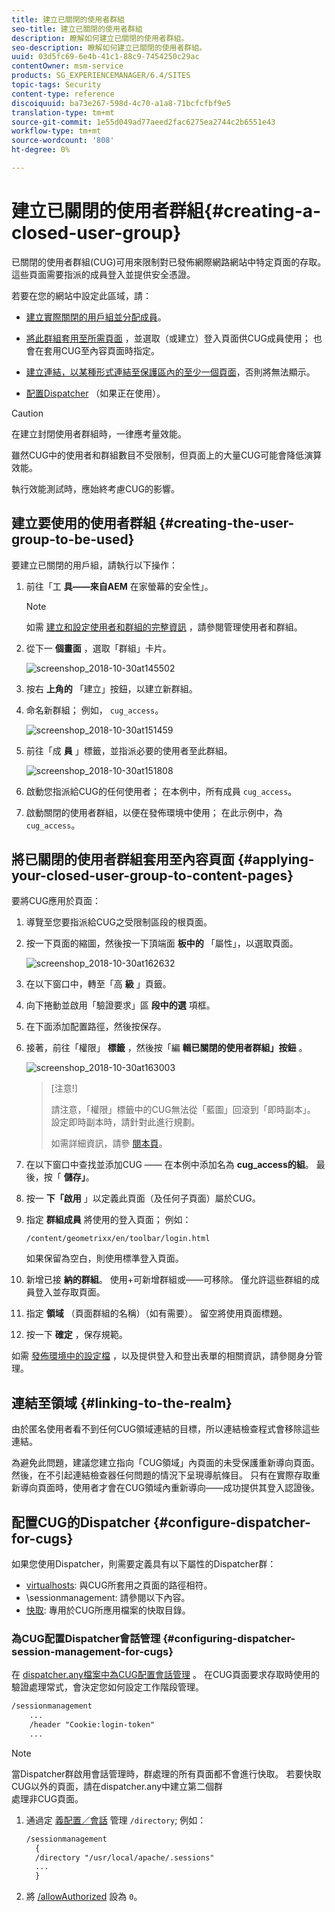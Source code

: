 ```yaml
---
title: 建立已關閉的使用者群組
seo-title: 建立已關閉的使用者群組
description: 瞭解如何建立已關閉的使用者群組。
seo-description: 瞭解如何建立已關閉的使用者群組。
uuid: 03d5fc69-6e4b-41c1-88c9-7454250c29ac
contentOwner: msm-service
products: SG_EXPERIENCEMANAGER/6.4/SITES
topic-tags: Security
content-type: reference
discoiquuid: ba73e267-598d-4c70-a1a8-71bcfcfbf9e5
translation-type: tm+mt
source-git-commit: 1e55d049ad77aeed2fac6275ea2744c2b6551e43
workflow-type: tm+mt
source-wordcount: '808'
ht-degree: 0%

---
```



# 建立已關閉的使用者群組{#creating-a-closed-user-group}

已關閉的使用者群組(CUG)可用來限制對已發佈網際網路網站中特定頁面的存取。 這些頁面需要指派的成員登入並提供安全憑證。

若要在您的網站中設定此區域，請：

* [建立實際關閉的用戶組並分配成員](#creating-the-user-group-to-be-used)。

* [將此群組套用至所需頁面](#applying-your-closed-user-group-to-content-pages) ，並選取（或建立）登入頁面供CUG成員使用； 也會在套用CUG至內容頁面時指定。

* [建立連結，以某種形式連結至保護區內的至少一個頁面](#linking-to-the-realm)，否則將無法顯示。
* [配置Dispatcher](#configure-dispatcher-for-cugs) （如果正在使用）。

>[!CAUTION]
>
>在建立封閉使用者群組時，一律應考量效能。
>
>雖然CUG中的使用者和群組數目不受限制，但頁面上的大量CUG可能會降低演算效能。
>
>執行效能測試時，應始終考慮CUG的影響。

## 建立要使用的使用者群組 {#creating-the-user-group-to-be-used}

要建立已關閉的用戶組，請執行以下操作：

1. 前往「工 **具——來自AEM** 在家螢幕的安全性」。

   >[!NOTE]
   >
   >如需 [建立和設定使用者和群組的完整資訊](/help/sites-administering/security.md#managing-users-and-groups) ，請參閱管理使用者和群組。

1. 從下一 **個畫面** ，選取「群組」卡片。

   ![screenshop_2018-10-30at145502](assets/screenshot_2018-10-30at145502.png)

1. 按右 **上角的** 「建立」按鈕，以建立新群組。
1. 命名新群組； 例如， `cug_access`。

   ![screenshop_2018-10-30at151459](assets/screenshot_2018-10-30at151459.png)

1. 前往「成 **員** 」標籤，並指派必要的使用者至此群組。

   ![screenshop_2018-10-30at151808](assets/screenshot_2018-10-30at151808.png)

1. 啟動您指派給CUG的任何使用者； 在本例中，所有成員 `cug_access`。
1. 啟動關閉的使用者群組，以便在發佈環境中使用； 在此示例中，為 `cug_access`。

## 將已關閉的使用者群組套用至內容頁面 {#applying-your-closed-user-group-to-content-pages}

要將CUG應用於頁面：

1. 導覽至您要指派給CUG之受限制區段的根頁面。
1. 按一下頁面的縮圖，然後按一下頂端面 **板中的** 「屬性」，以選取頁面。

   ![screenshop_2018-10-30at162632](assets/screenshot_2018-10-30at162632.png)

1. 在以下窗口中，轉至「高 **級** 」頁籤。
1. 向下捲動並啟用「驗證要求」區 **段中的選** 項框。

1. 在下面添加配置路徑，然後按保存。
1. 接著，前往「權限」 **標籤** ，然後按「編 **輯已關閉的使用者群組」按鈕** 。

   ![screenshop_2018-10-30at163003](assets/screenshot_2018-10-30at163003.png)

   >[注意!]
   >
   > 請注意，「權限」標籤中的CUG無法從「藍圖」回滾到「即時副本」。 設定即時副本時，請針對此進行規劃。
   >
   > 如需詳細資訊，請參 [閱本頁](closed-user-groups.md#aem-livecopy)。

1. 在以下窗口中查找並添加CUG —— 在本例中添加名為 **cug_access的組**。 最後，按「 **儲存」**。
1. 按一 **下「啟用** 」以定義此頁面（及任何子頁面）屬於CUG。
1. 指定 **群組成員** 將使用的登入頁面； 例如：

   `/content/geometrixx/en/toolbar/login.html`

   如果保留為空白，則使用標準登入頁面。

1. 新增已接 **納的群組**。 使用+可新增群組或——可移除。 僅允許這些群組的成員登入並存取頁面。
1. 指定 **領域** （頁面群組的名稱）（如有需要）。 留空將使用頁面標題。
1. 按一下 **確定** ，保存規範。

如需 [發佈環境中的設定檔](/help/sites-administering/identity-management.md) ，以及提供登入和登出表單的相關資訊，請參閱身分管理。

## 連結至領域 {#linking-to-the-realm}

由於匿名使用者看不到任何CUG領域連結的目標，所以連結檢查程式會移除這些連結。

為避免此問題，建議您建立指向「CUG領域」內頁面的未受保護重新導向頁面。 然後，在不引起連結檢查器任何問題的情況下呈現導航條目。 只有在實際存取重新導向頁面時，使用者才會在CUG領域內重新導向——成功提供其登入認證後。

## 配置CUG的Dispatcher {#configure-dispatcher-for-cugs}

如果您使用Dispatcher，則需要定義具有以下屬性的Dispatcher群：

* [virtualhosts](https://helpx.adobe.com/experience-manager/dispatcher/using/dispatcher-configuration.html#identifying-virtual-hosts-virtualhosts): 與CUG所套用之頁面的路徑相符。
* \sessionmanagement: 請參閱以下內容。
* [快取](https://helpx.adobe.com/experience-manager/dispatcher/using/dispatcher-configuration.html#configuring-the-dispatcher-cache-cache): 專用於CUG所應用檔案的快取目錄。

### 為CUG配置Dispatcher會話管理 {#configuring-dispatcher-session-management-for-cugs}

在 [dispatcher.any檔案中為CUG配置會話管理](https://helpx.adobe.com/experience-manager/dispatcher/using/dispatcher-configuration.html#enabling-secure-sessions-sessionmanagement) 。 在CUG頁面要求存取時使用的驗證處理常式，會決定您如何設定工作階段管理。

```xml
/sessionmanagement
    ...
    /header "Cookie:login-token" 
    ...
```

>[!NOTE]
>
>當Dispatcher群啟用會話管理時，群處理的所有頁面都不會進行快取。 若要快取CUG以外的頁面，請在dispatcher.any中建立第二個群\
>處理非CUG頁面。

1. 通過定 [義配置／會話](https://helpx.adobe.com/experience-manager/dispatcher/using/dispatcher-configuration.html#enabling-secure-sessions-sessionmanagement) 管理 `/directory`; 例如：

   ```xml
   /sessionmanagement
     {
     /directory "/usr/local/apache/.sessions"
     ...
     }
   ```

1. 將 [/allowAuthorized](https://helpx.adobe.com/experience-manager/dispatcher/using/dispatcher-configuration.html#caching-when-authentication-is-used) 設為 `0`。

